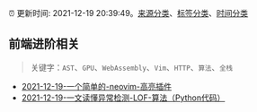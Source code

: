 :alarm_clock: 更新时间: 2021-12-19 20:39:49。[来源分类](../README.md)、[标签分类](../TAGS.md)、[时间分类](../TIMELINE.md)

## 前端进阶相关


> 关键字：`AST`、`GPU`、`WebAssembly`、`Vim`、`HTTP`、`算法`、`全栈`



- [2021-12-19-一个简单的-neovim-高亮插件](https://www.v2ex.com/t/823170) 
- [2021-12-19-一文读懂异常检测-LOF-算法（Python代码）](https://toutiao.io/k/2r49el1) 